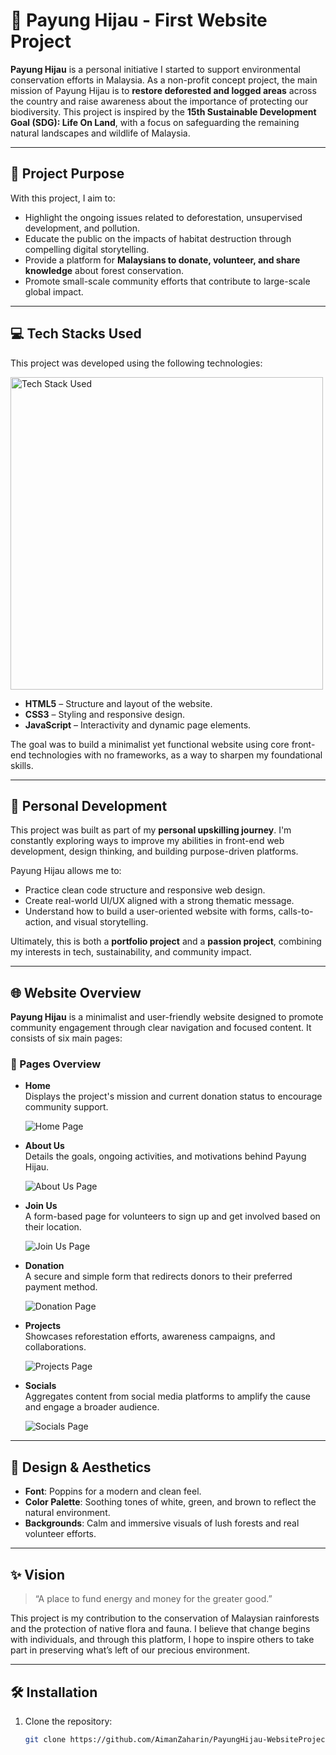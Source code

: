 # 🌿 Payung Hijau - First Website Project

**Payung Hijau** is a personal initiative I started to support environmental conservation efforts in Malaysia. As a non-profit concept project, the main mission of Payung Hijau is to **restore deforested and logged areas** across the country and raise awareness about the importance of protecting our biodiversity. This project is inspired by the **15th Sustainable Development Goal (SDG): Life On Land**, with a focus on safeguarding the remaining natural landscapes and wildlife of Malaysia.

---

## 🧭 Project Purpose

With this project, I aim to:

- Highlight the ongoing issues related to deforestation, unsupervised development, and pollution.
- Educate the public on the impacts of habitat destruction through compelling digital storytelling.
- Provide a platform for **Malaysians to donate, volunteer, and share knowledge** about forest conservation.
- Promote small-scale community efforts that contribute to large-scale global impact.

---

## 💻 Tech Stacks Used

This project was developed using the following technologies:

 <img src="img/html5-css3-js-icon-set-web-development-logo-vector-29309315.jpg" alt="Tech Stack Used" width="500" height="auto"/>

- **HTML5** – Structure and layout of the website.
- **CSS3** – Styling and responsive design.
- **JavaScript** – Interactivity and dynamic page elements.

The goal was to build a minimalist yet functional website using core front-end technologies with no frameworks, as a way to sharpen my foundational skills.

---

## 🧠 Personal Development

This project was built as part of my **personal upskilling journey**. I'm constantly exploring ways to improve my abilities in front-end web development, design thinking, and building purpose-driven platforms.

Payung Hijau allows me to:

- Practice clean code structure and responsive web design.
- Create real-world UI/UX aligned with a strong thematic message.
- Understand how to build a user-oriented website with forms, calls-to-action, and visual storytelling.

Ultimately, this is both a **portfolio project** and a **passion project**, combining my interests in tech, sustainability, and community impact.

---

## 🌐 Website Overview

**Payung Hijau** is a minimalist and user-friendly website designed to promote community engagement through clear navigation and focused content. It consists of six main pages:

### 📄 Pages Overview

- **Home**  
  Displays the project's mission and current donation status to encourage community support.  

  ![Home Page](assets/home.png)

- **About Us**  
  Details the goals, ongoing activities, and motivations behind Payung Hijau.  

  ![About Us Page](assets/aboutUs.png)

- **Join Us**  
  A form-based page for volunteers to sign up and get involved based on their location.  

  ![Join Us Page](assets/signUp.png)

- **Donation**  
  A secure and simple form that redirects donors to their preferred payment method.  

  ![Donation Page](assets/donate.png)

- **Projects**  
  Showcases reforestation efforts, awareness campaigns, and collaborations.  

  ![Projects Page](assets/descr.png)

- **Socials**  
  Aggregates content from social media platforms to amplify the cause and engage a broader audience.  

  ![Socials Page](assets/cta.png)


---

## 🎨 Design & Aesthetics

- **Font**: Poppins for a modern and clean feel.
- **Color Palette**: Soothing tones of white, green, and brown to reflect the natural environment.
- **Backgrounds**: Calm and immersive visuals of lush forests and real volunteer efforts.

---

## ✨ Vision

> “A place to fund energy and money for the greater good.”

This project is my contribution to the conservation of Malaysian rainforests and the protection of native flora and fauna. I believe that change begins with individuals, and through this platform, I hope to inspire others to take part in preserving what’s left of our precious environment.

---

## 🛠 Installation

1. Clone the repository:
   ```bash
   git clone https://github.com/AimanZaharin/PayungHijau-WebsiteProject.git
